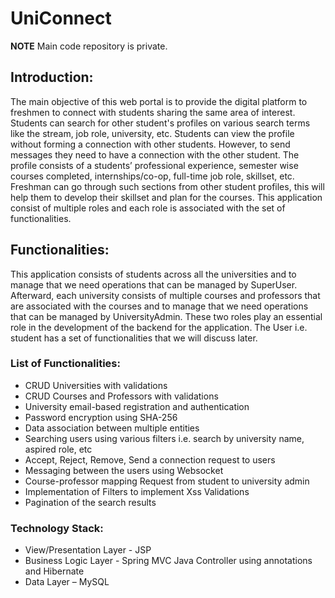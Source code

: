 # UniConnect
**NOTE**
Main code repository is private.
## Introduction:
The main objective of this web portal is to provide the digital platform to freshmen to connect with students sharing the same area of interest. Students can search for other student's profiles on various search terms like the stream, job role, university, etc. Students can view the profile without forming a connection with other students. However, to send messages they need to have a connection with the other student. The profile consists of a students’ professional experience, semester wise courses completed, internships/co-op, full-time job role, skillset, etc. Freshman can go through such sections from other student profiles, this will help them to develop their skillset and plan for the courses. This application consist of multiple roles and each role is associated with the set of functionalities.
## Functionalities:
This application consists of students across all the universities and to manage that we need operations that can be managed by SuperUser. Afterward, each university consists of multiple courses and professors that are associated with the courses and to manage that we need operations that can be managed by UniversityAdmin. These two roles play an essential role in the development of the backend for the application. The User i.e. student has a set of functionalities that we will discuss later.
### List of Functionalities:
- CRUD Universities with validations
- CRUD Courses and Professors with validations
- University email-based registration and authentication
- Password encryption using SHA-256
- Data association between multiple entities
- Searching users using various filters i.e. search by university name, aspired role, etc
- Accept, Reject, Remove, Send a connection request to users
- Messaging between the users using Websocket
- Course-professor mapping Request from student to university admin
- Implementation of Filters to implement Xss Validations
- Pagination of the search results
### Technology Stack:
- View/Presentation Layer - JSP
- Business Logic Layer - Spring MVC Java Controller using annotations and Hibernate
- Data Layer – MySQL
